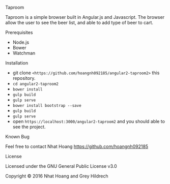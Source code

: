Taproom

Taproom is a simple browser built in Angular.js and Javascript. The browser allow the user to see the beer list, and able to add type of beer to cart. 

Prerequisites
- Node.js
- Bower 
- Watchman

Installation 
- git clone `<https://github.com/hoangnh092185/angular2-taproom2>` this repository.
- `cd angular2-taproom2`
- `bower install`
- `gulp build`
- `gulp serve`
- `bower install bootstrap --save`
- `gulp build`
- `gulp serve`
- open `https://localhost:3000/angular2-taproom2` and you should able to see the project.

Known Bug

Feel free to contact Nhat Hoang <https://github.com/hoangnh092185>

License

Licensed under the GNU General Public License v3.0

Copyright © 2016 Nhat Hoang and Grey Hildrech
